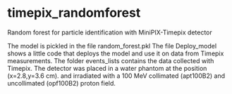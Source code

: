 # timepix_randomforest
Random forest for particle identification with MiniPIX-Timepix detector

The model is pickled in the file random_forest.pkl
The file Deploy_model shows a little code that deploys the model and use it on data from Timepix measurements.
The folder events_lists contains the data collected with Timepix. The detector was placed in a water phantom at the position (x=2.8,y=3.6 cm).
and irradiated with a 100 MeV collimated (apt100B2) and uncollimated (opf100B2) proton field.
